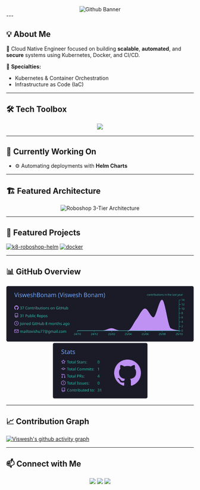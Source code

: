 <!-- Header Banner -->
<div align="center">
  <img src="https://raw.githubusercontent.com/VisweshBonam/Viswesh-Bonam/main/banner.jpg" alt="Github Banner" width="800"/>
</div>
---

## 💡 About Me
🚀 Cloud Native Engineer focused on building **scalable**, **automated**, and **secure** systems using Kubernetes, Docker, and CI/CD.

💼 **Specialties:**  
- Kubernetes & Container Orchestration  
- Infrastructure as Code (IaC)  

---

## 🛠 Tech Toolbox
<p align="center">
  <img src="https://skillicons.dev/icons?i=kubernetes,docker,git,linux,bash,ansible,terraform,aws,githubactions&theme=dark" />
</p>

---

## 🚀 Currently Working On
- ⚙️ Automating deployments with **Helm Charts**  

---

## 🏗 Featured Architecture
<p align="center">
  <img src="./images/roboshop-architecture.png" alt="Roboshop 3-Tier Architecture" width="800"/>
</p>

---

## 📌 Featured Projects
[![k8-roboshop-helm](https://github-readme-stats.vercel.app/api/pin/?username=VisweshBonam&repo=k8-roboshop-helm&theme=tokyonight)](https://github.com/VisweshBonam/k8-roboshop-helm)
[![docker](https://github-readme-stats.vercel.app/api/pin/?username=VisweshBonam&repo=docker&theme=tokyonight)](https://github.com/VisweshBonam/docker)

---

## 📊 GitHub Overview
<p align="center">
  <img src="https://raw.githubusercontent.com/VisweshBonam/VisweshBonam/main/profile-summary-card-output/tokyonight/0-profile-details.svg" height="150"/>
  <img src="https://raw.githubusercontent.com/VisweshBonam/VisweshBonam/main/profile-summary-card-output/tokyonight/3-stats.svg" height="150"/>
</p>

---

## 📈 Contribution Graph
[![Viswesh's github activity graph](https://github-readme-activity-graph.vercel.app/graph?username=VisweshBonam&bg_color=0f0c29&color=ffffff&line=4e54c8&point=ffffff&area=true&hide_border=true)](https://github.com/ashutosh00710/github-readme-activity-graph)

---


## 📫 Connect with Me
<p align="center">
  <a href="https://www.linkedin.com/in/viswesh-bonam/"><img src="https://skillicons.dev/icons?i=linkedin" /></a>
  <a href="mailto:mailtovishu77@gmail.com"><img src="https://skillicons.dev/icons?i=gmail" /></a>
  <a href="https://medium.com/@mailtovishu77"><img src="https://skillicons.dev/icons?i=medium" /></a>
</p>

